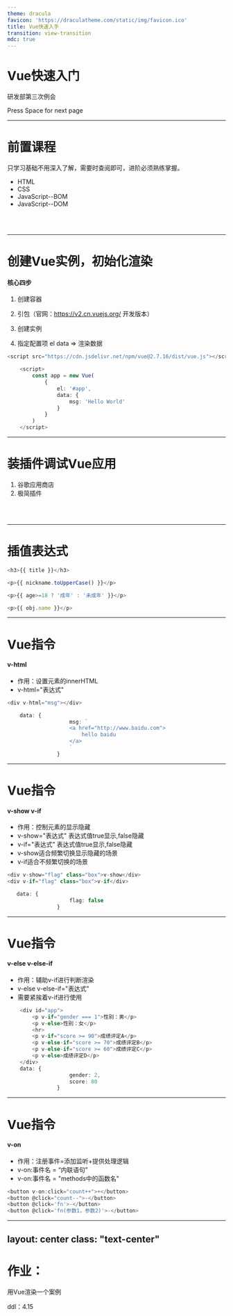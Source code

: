 ```yaml
---
theme: dracula
favicon: 'https://draculatheme.com/static/img/favicon.ico'
title: Vue快速入手
transition: view-transition
mdc: true
---
```

# Vue快速入门

研发部第三次例会

<div class="pt-12">
  <span @click="next" class="px-2 p-1 rounded cursor-pointer hover:bg-white hover:bg-opacity-10">
    Press Space for next page <carbon:arrow-right class="inline"/>
  </span>
</div>

---

# 前置课程

只学习基础不用深入了解，需要时查阅即可，进阶必须熟练掌握。

- HTML
- CSS
- JavaScript--BOM
- JavaScript--DOM

<br>
<br>

---

# 创建Vue实例，初始化渲染

#### 核心四步

1. 创建容器

2. 引包（官网：<https://v2.cn.vuejs.org/> 开发版本）

3. 创建实例

4. 指定配置项 el data => 渲染数据

```ts {all|1,4|all}
<script src="https://cdn.jsdelivr.net/npm/vue@2.7.16/dist/vue.js"></script>

    <script>
        const app = new Vue(
            {
                el: '#app',
                data: {
                    msg: 'Hello World'
                }
            }
        )
    </script>
```

---
# 装插件调试Vue应用

1. 谷歌应用商店
2. 极简插件

<br>
<br>

---

# 插值表达式

```ts {1,2,3,4,5,6,7}
<h3>{{ title }}</h3>

<p>{{ nickname.toUpperCase() }}</p>

<p>{{ age>=18 ? '成年' : '未成年' }}</p>

<p>{{ obj.name }}</p>
```

---


# Vue指令

#### v-html

- 作用：设置元素的innerHTML
- v-html="表达式"

```ts {4-8|1|all}
<div v-html="msg"></div>

    data: {
                    msg: `
                    <a href="http://www.baidu.com">
                        hello baidu
                    </a>
                    `
                }
```

---

# Vue指令

#### v-show v-if

- 作用：控制元素的显示隐藏
- v-show="表达式" 表达式值true显示,false隐藏
- v-if="表达式" 表达式值true显示,false隐藏
- v-show适合频繁切换显示隐藏的场景
- v-if适合不频繁切换的场景

```ts {1-2|all}
<div v-show="flag" class="box">v-show</div>
<div v-if="flag" class="box">v-if</div>

   data: {
                    flag: false
                }
```

---

# Vue指令

#### v-else v-else-if

- 作用：辅助v-if进行判断渲染
- v-else v-else-if="表达式"
- 需要紧挨着v-if进行使用
```ts {all}
    <div id="app">
        <p v-if="gender === 1">性别：男</p>
        <p v-else>性别：女</p>
        <hr>
        <p v-if="score >= 90">成绩评定A</p>
        <p v-else-if="score >= 70">成绩评定B</p>
        <p v-else-if="score >= 60">成绩评定C</p>
        <p v-else>成绩评定D</p>
    </div>
    data: {
                    gender: 2,
                    score: 80
                }

```

---

# Vue指令

#### v-on

- 作用：注册事件=添加监听+提供处理逻辑
- v-on:事件名 = “内联语句”
- v-on:事件名 = "methods中的函数名"

```ts {1|2|3|4|all}
<button v-on:click="count++">+</button>
<button @click="count--">-</button>
<button @click='fn'>-</button>
<button @click='fn(参数1，参数2)'>-</button>
```

---
layout: center
class: "text-center"
---
# 作业：

用Vue渲染一个案例

ddl：4.15



